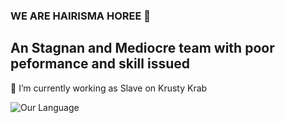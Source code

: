 ### WE ARE HAIRISMA HOREE 👋

## An Stagnan and Mediocre team with poor peformance and skill issued
🔭 I’m currently working as Slave on Krusty Krab

<!--
**Hairismahoreee/Hairismahoreee** is a ✨ _special_ ✨ repository because its `README.md` (this file) appears on your GitHub profile.

Here are some ideas to get you started:

 
- 🌱 I’m currently learning ...
- 👯 I’m looking to collaborate on ...
- 🤔 I’m looking for help with ...
- 💬 Ask me about ...
- 📫 How to reach me: ...
- 😄 Pronouns: ...
- ⚡ Fun fact: ...
-->

![Our Language](https://github-readme-stats.vercel.app/api/top-langs/?username=Hairismahoreee)
